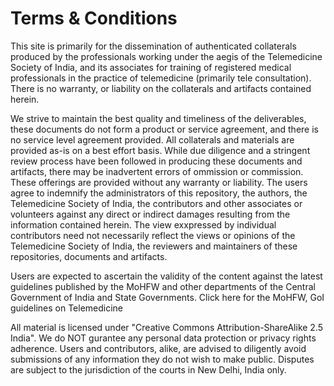 # Terms & Conditions
This site is primarily for the dissemination of authenticated collaterals produced by the professionals working under the aegis of the Telemedicine Society of India, and its associates for training of registered medical professionals in the practice of telemedicine (primarily tele consultation). There is no warranty, or liability on the collaterals and artifacts contained herein.

We strive to maintain the best quality and timeliness of the deliverables, these documents do not form a product or service agreement, and there is no service level agreement provided. All collaterals and materials are provided as-is on a best effort basis. While due diligence and a stringent review process have been followed in producing these documents and artifacts, there may be inadvertent errors of ommission or commission. These offerings are provided without any warranty or liability. The users agree to indemnify the administrators of this repository, the authors, the Telemedicine Society of India, the contributors and other associates or volunteers against any direct or indirect damages resulting from the information contained herein. The view exxpressed by individual contributors need not necessarily reflect the views or opinions of the Telemedicine Society of India, the reviewers and maintainers of these repositories, documents and artifacts.

Users are expected to ascertain the validity of the content against the latest guidelines published by the MoHFW and other departments of the Central Government of India and State Governments. Click here for the MoHFW, GoI guidelines on Telemedicine

All material is licensed under "Creative Commons Attribution-ShareAlike 2.5 India". We do NOT gurantee any personal data protection or privacy rights adherence. Users and contributors, alike, are advised to diligently avoid submissions of any information they do not wish to make public. Disputes are subject to the jurisdiction of the courts in New Delhi, India only.
